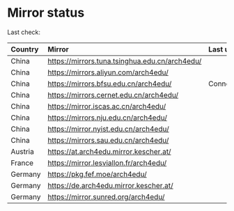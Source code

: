 <script src="./time.js"></script>
# Mirror status
Last check: <script type="text/javascript">localize(1724037757.0519621);</script>

|Country|Mirror|Last update|
|:------|:-----|:----------|
|China|https://mirrors.tuna.tsinghua.edu.cn/arch4edu/|<script type="text/javascript">localize(1724006077);</script>|
|China|https://mirrors.aliyun.com/arch4edu/|<script type="text/javascript">localize(1724006077);</script>|
|China|https://mirrors.bfsu.edu.cn/arch4edu/|ConnectionError|
|China|https://mirrors.cernet.edu.cn/arch4edu/|<script type="text/javascript">localize(1724006077);</script>|
|China|https://mirror.iscas.ac.cn/arch4edu/|<script type="text/javascript">localize(1724006077);</script>|
|China|https://mirrors.nju.edu.cn/arch4edu/|<script type="text/javascript">localize(1723920095);</script>|
|China|https://mirror.nyist.edu.cn/arch4edu/|<script type="text/javascript">localize(1723964783);</script>|
|China|https://mirrors.sau.edu.cn/arch4edu/|<script type="text/javascript">localize(1724006077);</script>|
|Austria|https://at.arch4edu.mirror.kescher.at/|<script type="text/javascript">localize(1724006077);</script>|
|France|https://mirror.lesviallon.fr/arch4edu/|<script type="text/javascript">localize(1724006077);</script>|
|Germany|https://pkg.fef.moe/arch4edu/|<script type="text/javascript">localize(1724006077);</script>|
|Germany|https://de.arch4edu.mirror.kescher.at/|<script type="text/javascript">localize(1724006077);</script>|
|Germany|https://mirror.sunred.org/arch4edu/|<script type="text/javascript">localize(1724006077);</script>|

<script src="./tablefilter/tablefilter.js"></script>
<script src="./table.js"></script>